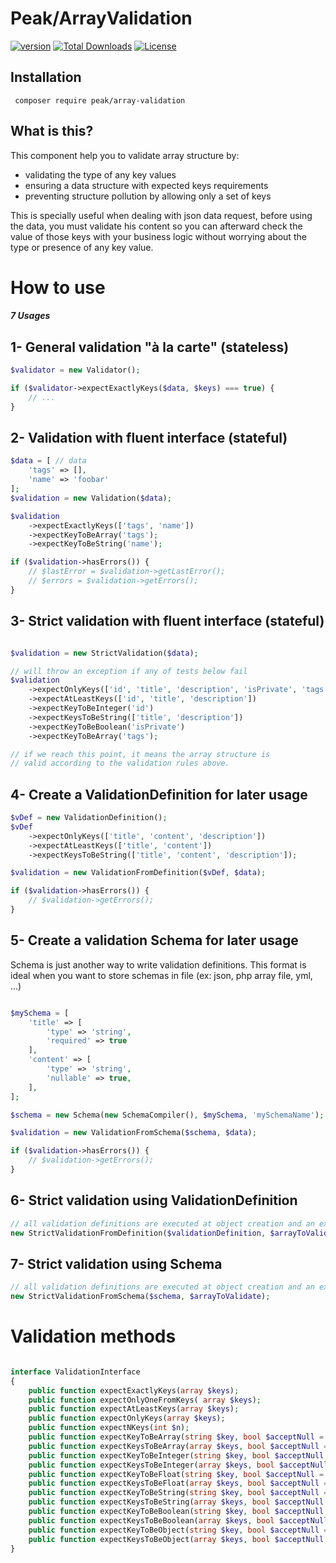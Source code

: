 # Peak/ArrayValidation

<a href="https://packagist.org/packages/peak/array-validation"><img src="https://poser.pugx.org/peak/array-validation/version" alt="version"></a>
<a href="https://packagist.org/packages/peak/array-validation"><img src="https://poser.pugx.org/peak/array-validation/downloads" alt="Total Downloads"></a>
<a href="https://github.com/peakphp/array-validation/blob/master/LICENSE.md"><img src="https://poser.pugx.org/peak/array-validation/license" alt="License"></a>

## Installation

     composer require peak/array-validation

## What is this?

This component help you to validate array structure by:

- validating the type of any key values
- ensuring a data structure with expected keys requirements
- preventing structure pollution by allowing only a set of keys

This is specially useful when dealing with json data request, before using the data, you must validate his content so
you can afterward check the value of those keys with your business logic without worrying about the type or presence of any key value.

# How to use
##### 7 Usages

## 1- General validation "à la carte" (stateless)

```php
$validator = new Validator();

if ($validator->expectExactlyKeys($data, $keys) === true) {
    // ...
}
```

## 2- Validation with fluent interface (stateful)

```php
$data = [ // data
    'tags' => [],
    'name' => 'foobar'
];
$validation = new Validation($data);

$validation
    ->expectExactlyKeys(['tags', 'name'])
    ->expectKeyToBeArray('tags');
    ->expectKeyToBeString('name');

if ($validation->hasErrors()) {
    // $lastError = $validation->getLastError();
    // $errors = $validation->getErrors();
}
```

## 3- Strict validation with fluent interface (stateful)

```php

$validation = new StrictValidation($data);

// will throw an exception if any of tests below fail
$validation
    ->expectOnlyKeys(['id', 'title', 'description', 'isPrivate', 'tags'])
    ->expectAtLeastKeys(['id', 'title', 'description'])
    ->expectKeyToBeInteger('id')
    ->expectKeysToBeString(['title', 'description'])
    ->expectKeyToBeBoolean('isPrivate')
    ->expectKeyToBeArray('tags');

// if we reach this point, it means the array structure is
// valid according to the validation rules above.

```

## 4- Create a ValidationDefinition for later usage

```php
$vDef = new ValidationDefinition();
$vDef
    ->expectOnlyKeys(['title', 'content', 'description'])
    ->expectAtLeastKeys(['title', 'content'])
    ->expectKeysToBeString(['title', 'content', 'description']);

$validation = new ValidationFromDefinition($vDef, $data);

if ($validation->hasErrors()) {
    // $validation->getErrors();
}

```

## 5- Create a validation Schema for later usage

Schema is just another way to write validation definitions. This format is ideal when you want to store schemas in file (ex: json, php array file, yml, ...)

```php

$mySchema = [
    'title' => [
        'type' => 'string',
        'required' => true
    ],
    'content' => [
        'type' => 'string',
        'nullable' => true,
    ],
];

$schema = new Schema(new SchemaCompiler(), $mySchema, 'mySchemaName');

$validation = new ValidationFromSchema($schema, $data);

if ($validation->hasErrors()) {
    // $validation->getErrors();
}
```



## 6- Strict validation using ValidationDefinition

```php
// all validation definitions are executed at object creation and an exception is thrown if any of tests failed
new StrictValidationFromDefinition($validationDefinition, $arrayToValidate);
```

## 7- Strict validation using Schema

```php
// all validation definitions are executed at object creation and an exception is thrown if any of tests failed
new StrictValidationFromSchema($schema, $arrayToValidate);
```


# Validation methods
```php

interface ValidationInterface
{
    public function expectExactlyKeys(array $keys);
    public function expectOnlyOneFromKeys( array $keys);
    public function expectAtLeastKeys(array $keys);
    public function expectOnlyKeys(array $keys);
    public function expectNKeys(int $n);
    public function expectKeyToBeArray(string $key, bool $acceptNull = false);
    public function expectKeysToBeArray(array $keys, bool $acceptNull = false);
    public function expectKeyToBeInteger(string $key, bool $acceptNull = false);
    public function expectKeysToBeInteger(array $keys, bool $acceptNull = false);
    public function expectKeyToBeFloat(string $key, bool $acceptNull = false);
    public function expectKeysToBeFloat(array $keys, bool $acceptNull = false);
    public function expectKeyToBeString(string $key, bool $acceptNull = false);
    public function expectKeysToBeString(array $keys, bool $acceptNull = false);
    public function expectKeyToBeBoolean(string $key, bool $acceptNull = false);
    public function expectKeysToBeBoolean(array $keys, bool $acceptNull = false);
    public function expectKeyToBeObject(string $key, bool $acceptNull = false);
    public function expectKeysToBeObject(array $keys, bool $acceptNull = false);
}
```
